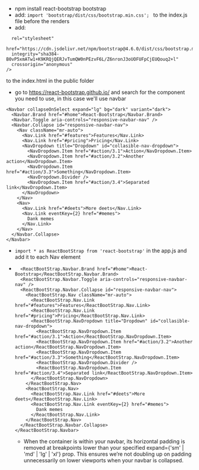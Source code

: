 - npm install react-bootstrap bootstrap
- add: ```import 'bootstrap/dist/css/bootstrap.min.css'; ``` to the index.js file before the renders
- add: 
```<link
  rel="stylesheet"
  href="https://cdn.jsdelivr.net/npm/bootstrap@4.6.0/dist/css/bootstrap.min.css"
  integrity="sha384-B0vP5xmATw1+K9KRQjQERJvTumQW0nPEzvF6L/Z6nronJ3oUOFUFpCjEUQouq2+l"
  crossorigin="anonymous"
/>
```
to the index.html in the public folder
- go to https://react-bootstrap.github.io/ and search for the component you need to use, in this case we'll use navbar
```
<Navbar collapseOnSelect expand="lg" bg="dark" variant="dark">
  <Navbar.Brand href="#home">React-Bootstrap</Navbar.Brand>
  <Navbar.Toggle aria-controls="responsive-navbar-nav" />
  <Navbar.Collapse id="responsive-navbar-nav">
    <Nav className="mr-auto">
      <Nav.Link href="#features">Features</Nav.Link>
      <Nav.Link href="#pricing">Pricing</Nav.Link>
      <NavDropdown title="Dropdown" id="collasible-nav-dropdown">
        <NavDropdown.Item href="#action/3.1">Action</NavDropdown.Item>
        <NavDropdown.Item href="#action/3.2">Another action</NavDropdown.Item>
        <NavDropdown.Item href="#action/3.3">Something</NavDropdown.Item>
        <NavDropdown.Divider />
        <NavDropdown.Item href="#action/3.4">Separated link</NavDropdown.Item>
      </NavDropdown>
    </Nav>
    <Nav>
      <Nav.Link href="#deets">More deets</Nav.Link>
      <Nav.Link eventKey={2} href="#memes">
        Dank memes
      </Nav.Link>
    </Nav>
  </Navbar.Collapse>
</Navbar>
```
- ```import * as ReactBootStrap from 'react-bootstrap'``` in the app.js and add it to each Nav element

- ```<ReactBootStrap.Navbar collapseOnSelect expand="lg" bg="dark" variant="dark">
    <ReactBootStrap.Navbar.Brand href="#home">React-Bootstrap</ReactBootStrap.Navbar.Brand>
    <ReactBootStrap.Navbar.Toggle aria-controls="responsive-navbar-nav" />
    <ReactBootStrap.Navbar.Collapse id="responsive-navbar-nav">
      <ReactBootStrap.Nav className="mr-auto">
        <ReactBootStrap.Nav.Link href="#features">Features</ReactBootStrap.Nav.Link>
        <ReactBootStrap.Nav.Link href="#pricing">Pricing</ReactBootStrap.Nav.Link>
        <ReactBootStrap.NavDropdown title="Dropdown" id="collasible-nav-dropdown">
          <ReactBootStrap.NavDropdown.Item href="#action/3.1">Action</ReactBootStrap.NavDropdown.Item>
          <ReactBootStrap.NavDropdown.Item href="#action/3.2">Another action</ReactBootStrap.NavDropdown.Item>
          <ReactBootStrap.NavDropdown.Item href="#action/3.3">Something</ReactBootStrap.NavDropdown.Item>
          <ReactBootStrap.NavDropdown.Divider />
          <ReactBootStrap.NavDropdown.Item href="#action/3.4">Separated link</ReactBootStrap.NavDropdown.Item>
        </ReactBootStrap.NavDropdown>
      </ReactBootStrap.Nav>
      <ReactBootStrap.Nav>
        <ReactBootStrap.Nav.Link href="#deets">More deets</ReactBootStrap.Nav.Link>
        <ReactBootStrap.Nav.Link eventKey={2} href="#memes">
          Dank memes
        </ReactBootStrap.Nav.Link>
      </ReactBootStrap.Nav>
    </ReactBootStrap.Navbar.Collapse>
  </ReactBootStrap.Navbar>
  ```
  - When the container is within your navbar, its horizontal padding is removed at breakpoints lower than your specified expand={'sm' | 'md' | 'lg' | 'xl'} prop. This ensures we’re not doubling up on padding unnecessarily on lower viewports when your navbar is collapsed.
